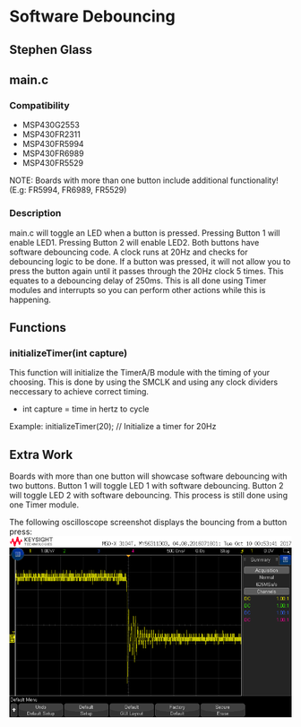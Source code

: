 # Software Debouncing
## Stephen Glass

## main.c
### Compatibility
* MSP430G2553
* MSP430FR2311
* MSP430FR5994
* MSP430FR6989
* MSP430FR5529

NOTE: Boards with more than one button include additional functionality! (E.g: FR5994, FR6989, FR5529)

### Description
main.c will toggle an LED when a button is pressed. Pressing Button 1 will enable LED1. Pressing Button 2 will enable LED2. Both buttons have software debouncing code. A clock runs at 20Hz and checks for debouncing logic to be done. If a button was pressed, it will not allow you to press the button again until it passes through the 20Hz clock 5 times. This equates to a debouncing delay of 250ms. This is all done using Timer modules and interrupts so you can perform other actions while this is happening.

## Functions
### initializeTimer(int capture)
This function will initialize the TimerA/B module with the timing of your choosing. This is done by using the SMCLK and using any clock dividers neccessary to achieve correct timing.
* int capture = time in hertz to cycle

Example:
initializeTimer(20); // Initialize a timer for 20Hz

## Extra Work
Boards with more than one button will showcase software debouncing with two buttons. Button 1 will toggle LED 1 with software debouncing. Button 2 will toggle LED 2 with software debouncing. This process is still done using one Timer module.

The following oscilloscope screenshot displays the bouncing from a button press:
![Image of Button Bouncing](scope_2.png)